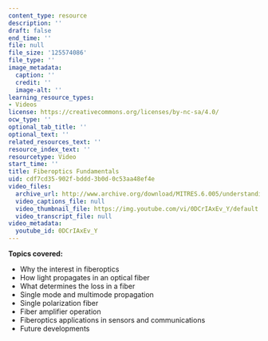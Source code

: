 ```yaml
---
content_type: resource
description: ''
draft: false
end_time: ''
file: null
file_size: '125574086'
file_type: ''
image_metadata:
  caption: ''
  credit: ''
  image-alt: ''
learning_resource_types:
- Videos
license: https://creativecommons.org/licenses/by-nc-sa/4.0/
ocw_type: ''
optional_tab_title: ''
optional_text: ''
related_resources_text: ''
resource_index_text: ''
resourcetype: Video
start_time: ''
title: Fiberoptics Fundamentals
uid: cdf7cd35-902f-bddd-3b0d-0c53aa48ef4e
video_files:
  archive_url: http://www.archive.org/download/MITRES.6.005/understanding-5_300k.mp4
  video_captions_file: null
  video_thumbnail_file: https://img.youtube.com/vi/0DCrIAxEv_Y/default.jpg
  video_transcript_file: null
video_metadata:
  youtube_id: 0DCrIAxEv_Y
---
```

**Topics covered:**

*   Why the interest in fiberoptics
*   How light propagates in an optical fiber
*   What determines the loss in a fiber
*   Single mode and multimode propagation
*   Single polarization fiber
*   Fiber amplifier operation
*   Fiberoptics applications in sensors and communications
*   Future developments